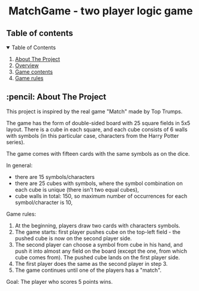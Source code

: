 <h1 align="center">MatchGame - two player logic game</h1>

<!-- TABLE OF CONTENTS -->
<h2 id="about-the-project">Table of contents</h2>
<details open="open">
  <summary>Table of Contents</summary>
  <ol>
    <li><a href="#about-the-project">About The Project</a></li>
    <li><a href="#overview">Overview</a></li>
    <li><a href="#project-files-description">Game contents</a></li>
    <li><a href="#project-files-description">Game rules</a></li>
  </ol>
</details>
<!-- ABOUT THE PROJECT -->
<h2 id="about-the-project"> :pencil: About The Project</h2>
This project is inspired by the real game "Match" made by Top Trumps.

The game has the form of double-sided board with 25 square fields in 5x5 layout. There is a cube in each square, and each cube consists of 6 walls with symbols (in this particular case, characters from the Harry Potter series).

The game comes with fifteen cards with the same symbols as on the dice.

In general:
- there are 15 symbols/characters
- there are 25 cubes with symbols, where the symbol combination on each cube is unique (there isn't two equal cubes),
- cube walls in total: 150, so maximum number of occurrences for each symbol/character is 10,

Game rules:
1. At the beginning, players draw two cards with characters symbols.
2. The game starts: first player pushes cube on the top-left field - the pushed cube is now on the second player side.
3. The second player can choose a symbol from cube in his hand, and push it into almost any field on the board (except the one, from which cube comes from). The pushed cube lands on the first player side.
4. The first player does the same as the second player in step 3.
5. The game continues until one of the players has a "match".

Goal:
The player who scores 5 points wins.
